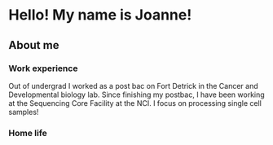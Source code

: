 # Hello! My name is Joanne! 
## About me
### Work experience
Out of undergrad I worked as a post bac on Fort Detrick in the Cancer and Developmental biology lab. Since finishing my postbac, I have been working at the Sequencing Core Facility at the NCI. I focus on processing single cell samples!

### Home life
